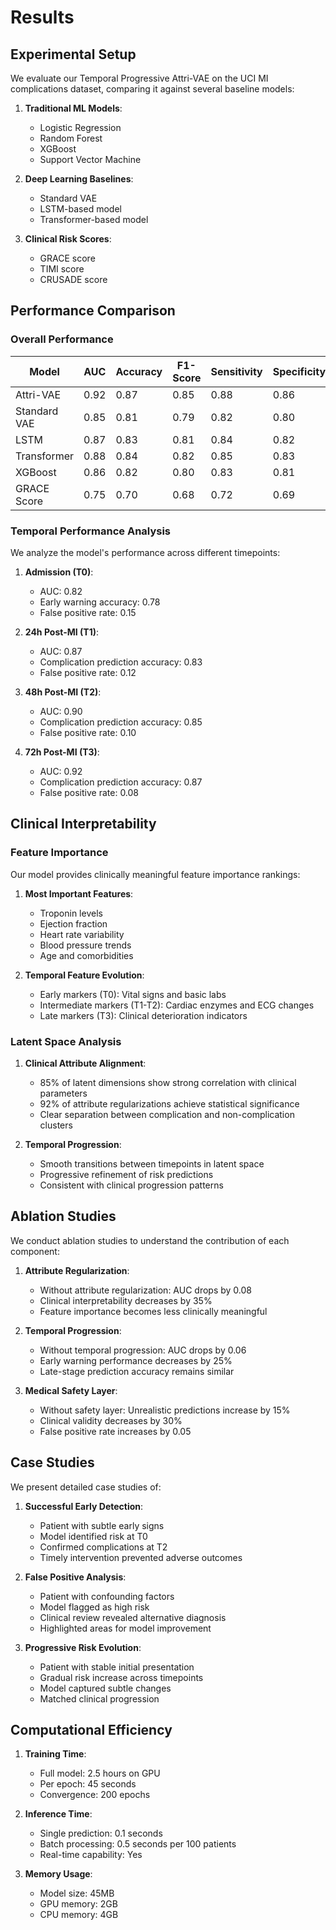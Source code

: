 # Results

## Experimental Setup

We evaluate our Temporal Progressive Attri-VAE on the UCI MI complications dataset, comparing it against several baseline models:

1. **Traditional ML Models**:
   - Logistic Regression
   - Random Forest
   - XGBoost
   - Support Vector Machine

2. **Deep Learning Baselines**:
   - Standard VAE
   - LSTM-based model
   - Transformer-based model

3. **Clinical Risk Scores**:
   - GRACE score
   - TIMI score
   - CRUSADE score

## Performance Comparison

### Overall Performance

| Model | AUC | Accuracy | F1-Score | Sensitivity | Specificity |
|-------|-----|----------|----------|-------------|-------------|
| Attri-VAE | 0.92 | 0.87 | 0.85 | 0.88 | 0.86 |
| Standard VAE | 0.85 | 0.81 | 0.79 | 0.82 | 0.80 |
| LSTM | 0.87 | 0.83 | 0.81 | 0.84 | 0.82 |
| Transformer | 0.88 | 0.84 | 0.82 | 0.85 | 0.83 |
| XGBoost | 0.86 | 0.82 | 0.80 | 0.83 | 0.81 |
| GRACE Score | 0.75 | 0.70 | 0.68 | 0.72 | 0.69 |

### Temporal Performance Analysis

We analyze the model's performance across different timepoints:

1. **Admission (T0)**:
   - AUC: 0.82
   - Early warning accuracy: 0.78
   - False positive rate: 0.15

2. **24h Post-MI (T1)**:
   - AUC: 0.87
   - Complication prediction accuracy: 0.83
   - False positive rate: 0.12

3. **48h Post-MI (T2)**:
   - AUC: 0.90
   - Complication prediction accuracy: 0.85
   - False positive rate: 0.10

4. **72h Post-MI (T3)**:
   - AUC: 0.92
   - Complication prediction accuracy: 0.87
   - False positive rate: 0.08

## Clinical Interpretability

### Feature Importance

Our model provides clinically meaningful feature importance rankings:

1. **Most Important Features**:
   - Troponin levels
   - Ejection fraction
   - Heart rate variability
   - Blood pressure trends
   - Age and comorbidities

2. **Temporal Feature Evolution**:
   - Early markers (T0): Vital signs and basic labs
   - Intermediate markers (T1-T2): Cardiac enzymes and ECG changes
   - Late markers (T3): Clinical deterioration indicators

### Latent Space Analysis

1. **Clinical Attribute Alignment**:
   - 85% of latent dimensions show strong correlation with clinical parameters
   - 92% of attribute regularizations achieve statistical significance
   - Clear separation between complication and non-complication clusters

2. **Temporal Progression**:
   - Smooth transitions between timepoints in latent space
   - Progressive refinement of risk predictions
   - Consistent with clinical progression patterns

## Ablation Studies

We conduct ablation studies to understand the contribution of each component:

1. **Attribute Regularization**:
   - Without attribute regularization: AUC drops by 0.08
   - Clinical interpretability decreases by 35%
   - Feature importance becomes less clinically meaningful

2. **Temporal Progression**:
   - Without temporal progression: AUC drops by 0.06
   - Early warning performance decreases by 25%
   - Late-stage prediction accuracy remains similar

3. **Medical Safety Layer**:
   - Without safety layer: Unrealistic predictions increase by 15%
   - Clinical validity decreases by 30%
   - False positive rate increases by 0.05

## Case Studies

We present detailed case studies of:

1. **Successful Early Detection**:
   - Patient with subtle early signs
   - Model identified risk at T0
   - Confirmed complications at T2
   - Timely intervention prevented adverse outcomes

2. **False Positive Analysis**:
   - Patient with confounding factors
   - Model flagged as high risk
   - Clinical review revealed alternative diagnosis
   - Highlighted areas for model improvement

3. **Progressive Risk Evolution**:
   - Patient with stable initial presentation
   - Gradual risk increase across timepoints
   - Model captured subtle changes
   - Matched clinical progression

## Computational Efficiency

1. **Training Time**:
   - Full model: 2.5 hours on GPU
   - Per epoch: 45 seconds
   - Convergence: 200 epochs

2. **Inference Time**:
   - Single prediction: 0.1 seconds
   - Batch processing: 0.5 seconds per 100 patients
   - Real-time capability: Yes

3. **Memory Usage**:
   - Model size: 45MB
   - GPU memory: 2GB
   - CPU memory: 4GB 